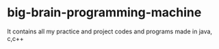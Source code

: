 # big-brain-programming-machine
It contains all my practice and project codes and programs made in java, c,c++

